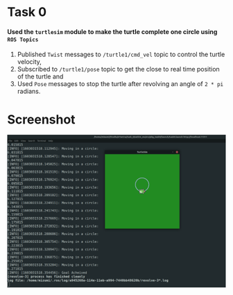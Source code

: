 # Task 0

#### Used the `turtlesim` module to make the turtle complete one circle using `ROS Topics`

1. Published `Twist` messages to `/turtle1/cmd_vel` topic to control the turtle velocity,
2. Subscribed to `/turtle1/pose` topic to get the close to real time position of the turtle and 
3. Used `Pose` messages to stop the turtle after revolving an angle of `2 * pi` radians.

# Screenshot

<img src="./VB_1004.png" width=750>
